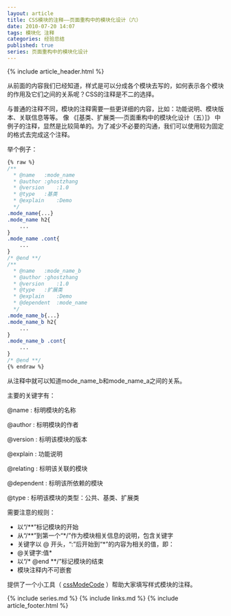 ```yaml
---
layout: article
title: CSS模块的注释——页面重构中的模块化设计（六）
date: 2010-07-20 14:07
tags: 模块化 注释
categories: 经验总结
published: true
series: 页面重构中的模块化设计
---
```


{% include article_header.html %}

从前面的内容我们已经知道，样式是可以分成各个模块去写的，如何表示各个模块的作用及它们之间的关系呢？CSS的注释是不二的选择。

与普通的注释不同，模块的注释需要一些更详细的内容，比如：功能说明、模块版本、关联信息等等。 像 《[基类、扩展类──页面重构中的模块化设计（五）]》 中例子的注释，显然是比较简单的。为了减少不必要的沟通，我们可以使用较为固定的格式去完成这个注释。

举个例子：

```css
{% raw %}
/**
  * @name   :mode_name
  * @author :ghostzhang
  * @version    :1.0
  * @type   :基类
  * @explain    :Demo
  */
.mode_name{...}
.mode_name h2{
    ...
}
.mode_name .cont{
    ...
}
/* @end **/
/**
  * @name   :mode_name_b
  * @author :ghostzhang
  * @version    :1.0
  * @type   :扩展类
  * @explain    :Demo
  * @dependent  :mode_name
  */
.mode_name_b{...}
.mode_name_b h2{
    ...
}
.mode_name_b .cont{
    ...
}
/* @end **/
{% endraw %}
```

从注释中就可以知道mode_name_b和mode_name_a之间的关系。

主要的关键字有：

@name
: 标明模块的名称

@author
: 标明模块的作者

@version
: 标明该模块的版本

@explain
: 功能说明

@relating
: 标明该关联的模块

@dependent
: 标明该所依赖的模块

@type
: 标明该模块的类型：公共、基类、扩展类

需要注意的规则：

* 以“/**”标记模块的开始
* 从“/**”到第一个“*/”作为模块相关信息的说明，包含关键字
* 关键字以 @ 开头，“:”后开始到“*”的内容为相关的值，即：
* @关键字:值*
* 以“/* @end **/”标记模块的结束
* 模块注释内不可嵌套

提供了一个小工具（ [cssModeCode](http://www.cssforest.org/blog/index.php?s=file_download&id=18) ）帮助大家填写样式模块的注释。

{% include series.md %}
{% include links.md %}
{% include article_footer.html %}
